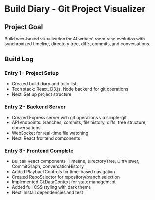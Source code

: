 # Build Diary - Git Project Visualizer

## Project Goal
Build web-based visualization for AI writers' room repo evolution with synchronized timeline, directory tree, diffs, commits, and conversations.

## Build Log

### Entry 1 - Project Setup
- Created build diary and todo list
- Tech stack: React, D3.js, Node backend for git operations
- Next: Set up project structure

### Entry 2 - Backend Server
- Created Express server with git operations via simple-git
- API endpoints: branches, commits, file history, diffs, tree structure, conversations
- WebSocket for real-time file watching
- Next: React frontend components

### Entry 3 - Frontend Complete
- Built all React components: Timeline, DirectoryTree, DiffViewer, CommitGraph, ConversationHistory
- Added PlaybackControls for time-based navigation
- Created RepoSelector for repository/branch selection
- Implemented GitDataContext for state management
- Added full CSS styling with dark theme
- Next: Install dependencies and test
